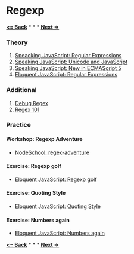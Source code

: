 # Regexp

**[<= Back](../07-error/error.md)**		*	*	*	**[Next =>](../09-modules/modules.md)**

### Theory

1. [Speacking JavaScript: Regular Expressions](http://speakingjs.com/es5/ch19.html)
1. [Speaking JavaScript: Unicode and JavaScript](http://speakingjs.com/es5/ch24.html)
1. [Speaking JavaScript: New in ECMAScript 5](http://speakingjs.com/es5/ch25.html)
1. [Eloquent JavaScript: Regular Expressions](http://eloquentjavascript.net/09_regexp.html)

### Additional

1. [Debug Regex](https://www.debuggex.com/)
1. [Regex 101](https://regex101.com/#javascript)


### Practice

#### Workshop: Regexp Adventure

* [NodeSchool: regex-adventure](https://github.com/substack/regex-adventure)

#### Exercise: Regexp golf

* [Eloquent JavaScript: Regexp golf](http://eloquentjavascript.net/09_regexp.html#h_vDM8PzwQWU)

#### Exercise: Quoting Style

* [Eloquent JavaScript: Quoting Style](http://eloquentjavascript.net/09_regexp.html#h_dTiEW14oG0)

#### Exercise: Numbers again

* [Eloquent JavaScript: Numbers again](http://eloquentjavascript.net/09_regexp.html#h_izldJoT3uv)

**[<= Back](../07-error/error.md)**		*	*	*	**[Next =>](../09-modules/modules.md)**




